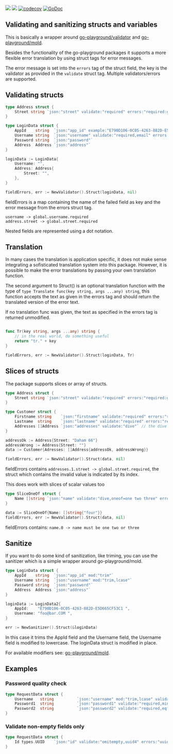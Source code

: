 [![](https://github.com/mbretter/go-validation/actions/workflows/test.yml/badge.svg)](https://github.com/mbretter/go-validation/actions/workflows/test.yml)
[![](https://goreportcard.com/badge/mbretter/go-validation)](https://goreportcard.com/report/mbretter/go-validation "Go Report Card")
[![codecov](https://codecov.io/gh/mbretter/go-validation/graph/badge.svg?token=YMBMKY7W9X)](https://codecov.io/gh/mbretter/go-validation)
[![GoDoc](https://godoc.org/github.com/mbretter/go-validation?status.svg)](https://pkg.go.dev/github.com/mbretter/go-validation)

## Validating and sanitizing structs and variables

This is basically a wrapper around [go-playground/validator](https://github.com/go-playground/validator) and [go-playground/mold](https://github.com/go-playground/mold).

Besides the functionality of the go-playground packages it supports a more flexible error translation by using struct tags for error messages.

The error message is set into the `errors` tag of the struct field, the key is the validator as provided in the `validate` 
struct tag. Multiple validators/errors are supported.

## Validating structs

```go
type Address struct {
    Street string `json:"street" validate:"required" errors:"required:global.street.required"`
}

type LoginData struct {
	AppId    string  `json:"app_id" example:"E790D106-0C05-4263-882D-E5D665CF53C1"`
	Username string  `json:"username" validate:"required,email" errors:"required:global.username.required,email:global.username.invalid"`
	Password string  `json:"password"`
	Address  Address `json:"address"`
}

loginData := LoginData{
    Username: "",
    Address: Address{
        Street: "",
    },
}

fieldErrors, err := NewValidator().Struct(loginData, nil)
```

fieldErrors is a map containing the name of the failed field as key and the error message from the errors struct tag.
```
username -> global.username.required
address.street -> global.street.required
```
Nested fields are represented using a dot notation.

## Translation

In many cases the translation is application specific, it does not make sense integrating a sofisticated translation 
system into this package. However, it is possible to make the error translations by passing your own translation function.

The second argument to Struct() is an optional translation function with the type of `type Translate func(key string, args ...any) string`, 
this function accepts the text as given in the errors tag and should return the translated version of the error text.

If no translation func was given, the text as specified in the errors tag is returned unmodified.

```go

func Tr(key string, args ...any) string {
    // in the real world, do something useful
    return "tr." + key
}

fieldErrors, err := NewValidator().Struct(loginData, Tr)
```

## Slices of structs

The package supports slices or array of structs.

```go
type Address struct {
    Street string `json:"street" validate:"required" errors:"required:global.street.required"`
}

type Customer struct {
    Firstname string    `json:"firstname" validate:"required" errors:"required:global.firstname.required"`
    Lastname  string    `json:"lastname" validate:"required" errors:"required:global.lastname.required"`
    Addresses []Address `json:"addresses" validate:"dive"` // the dive keyword is important
}

addressOk := Address{Street: "Daham 66"}
addressWrong := Address{Street: ""}
data := Customer{Adresses: []Address{addressOk, addressWrong}}

fieldErrors, err := NewValidator().Struct(data, nil)
```

fieldErrors contains `addresses.1.street -> global.street.required`, the struct which contains the invalid 
value is indicated by its index.

This does work with slices of scalar values too
```go
type SliceOneOf struct {
    Name []string `json:"name" validate:"dive,oneof=one two three" errors:"oneof:name must be one two or three"`
}

data := SliceOneOf{Name: []string{"four"}}
fieldErrors, err := NewValidator().Struct(data, nil)
```

fieldErrors contains: `name.0 -> name must be one two or three`

## Sanitize

If you want to do some kind of sanitization, like triming, you can use the sanitizer which is a simple wrapper around 
go-playground/mold.

```go
type LoginData struct {
	AppId    string  `json:"app_id" mod:"trim"`
	Username string  `json:"username" mod:"trim,lcase"`
	Password string  `json:"password"`
	Address  Address `json:"address"`
}

loginData := LoginData2{
    AppId:    "E790D106-0C05-4263-882D-E5D665CF53C1 ",
    Username: "foo@bar.COM ",
}

err := NewSanitizer().Struct(&loginData)
```

In this case it trims the AppId field and the Username field, the Username field is modified to lowercase.
The loginData struct is modified in place.

For available modifiers see: [go-playground/mold](https://github.com/go-playground/mold).

## Examples

### Password quality check

```go
type RequestData struct {
    Username   string          `json:"username" mod:"trim,lcase" validate:"required,email" errors:"required:validation.global.email_required,email:validation.global.email_invalid"`
    Password1  string          `json:"password1" validate:"required,min=8,containsLowercase,containsUppercase,containsDigit,containsSpecialChar" errors:"required:validation.global.password_required,min:validation.global.password.minlength,containsLowercase:validation.global.password.lowercase,containsUppercase:validation.global.password.uppercase,containsDigit:validation.global.password.digit,containsSpecialChar:validation.global.password.special_character"`
    Password2  string          `json:"password2" validate:"required,eqfield=Password1" errors:"required:user.validation.password_required"`
}
```

### Validate non-empty fields only

```go
type RequestData struct {
    Id types.UUID    `json:"id" validate:"omitempty,uuid4" errors:"uuid4:validation.global.id_invalid"`
}
```

